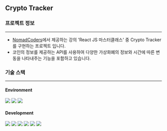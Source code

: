 ## Crypto Tracker

### 프로젝트 정보

---

- [NomadCoders](https://nomadcoders.co)에서 제공하는 강의 'React JS 마스터클래스' 중 Crypto Tracker를 구현하는 프로젝트 입니다.
- 코인의 정보를 제공하는 API를 사용하여 다양한 가상화폐의 정보와 시간에 따른 변동을 나타내주는 기능을 포함하고 있습니다.

### 기술 스택

---

#### Environment

<img src="https://img.shields.io/badge/Visual Studio Code-4B9AE9?style=for-the-badge&logo=visualstudiocode&logoColor=white"> <img src="https://img.shields.io/badge/Git-F05032?style=for-the-badge&logo=git&logoColor=white"> <img src="https://img.shields.io/badge/GitHub-181717?style=for-the-badge&logo=github&logoColor=white">

#### Development

<img src="https://img.shields.io/badge/React-61DAFB?style=for-the-badge&logo=react&logoColor=white"> <img src="https://img.shields.io/badge/TypeScript-3178C6?style=for-the-badge&logo=typescript&logoColor=white"> <img src="https://img.shields.io/badge/React Query-FF4154?style=for-the-badge&logo=react-query&logoColor=white"> <img src="https://img.shields.io/badge/Recoil-3578E5?style=for-the-badge&logo=recoil&logoColor=white"> <img src="https://img.shields.io/badge/Styled Components-DB7093?style=for-the-badge&logo=styled-components&logoColor=white"> <img src="https://img.shields.io/badge/Font Awesome-538DD7?style=for-the-badge&logo=font-awesome&logoColor=white">
